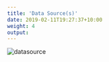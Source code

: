 ```yaml
---
title: 'Data Source(s)'
date: 2019-02-11T19:27:37+10:00
weight: 4
output:
---
```



![datasource](datasource.png)
